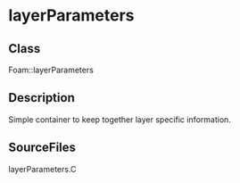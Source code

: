 # layerParameters 
## Class
Foam::layerParameters

## Description
Simple container to keep together layer specific information.

## SourceFiles
layerParameters.C

